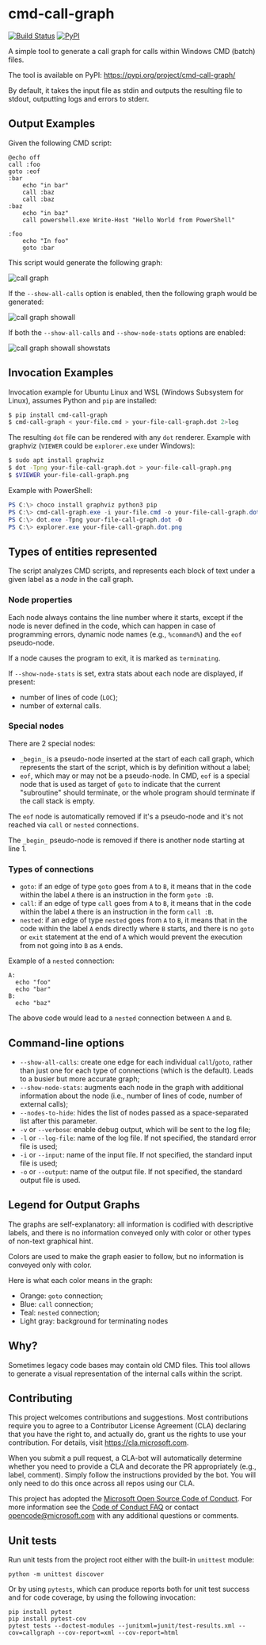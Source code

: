 # cmd-call-graph

[![Build Status](https://dev.azure.com/cmd-call-graph/cmd-call-graph/_apis/build/status/Microsoft.cmd-call-graph?branchName=master)](https://dev.azure.com/cmd-call-graph/cmd-call-graph/_build/latest?definitionId=1?branchName=master)
[![PyPI](https://img.shields.io/pypi/v/cmd-call-graph.svg)](https://pypi.org/project/cmd-call-graph/)

A simple tool to generate a call graph for calls within Windows CMD (batch) files.

The tool is available on PyPI: https://pypi.org/project/cmd-call-graph/

By default, it takes the input file as stdin and outputs the resulting file
to stdout, outputting logs and errors to stderr.

## Output Examples

Given the following CMD script:

```
@echo off
call :foo
goto :eof
:bar
    echo "in bar"
    call :baz
    call :baz
:baz
    echo "in baz"
    call powershell.exe Write-Host "Hello World from PowerShell"

:foo
    echo "In foo"
    goto :bar
```

This script would generate the following graph:

![call graph](https://github.com/Microsoft/cmd-call-graph/raw/master/examples/example1-noshowall.png)

If the `--show-all-calls` option is enabled, then the following graph would be generated:

![call graph showall](https://github.com/Microsoft/cmd-call-graph/raw/master/examples/example1.png)

If both the `--show-all-calls` and `--show-node-stats` options are enabled:

![call graph showall showstats](https://github.com/Microsoft/cmd-call-graph/raw/master/examples/example1-nodestats.png)

## Invocation Examples

Invocation example for Ubuntu Linux and WSL (Windows Subsystem for Linux), assumes
Python and `pip` are installed:

```bash
$ pip install cmd-call-graph
$ cmd-call-graph < your-file.cmd > your-file-call-graph.dot 2>log
```

The resulting `dot` file can be rendered with any `dot` renderer. Example with
graphviz (`VIEWER` could be `explorer.exe` under Windows):

```bash
$ sudo apt install graphviz
$ dot -Tpng your-file-call-graph.dot > your-file-call-graph.png
$ $VIEWER your-file-call-graph.png
```

Example with PowerShell:

```powershell
PS C:\> choco install graphviz python3 pip
PS C:\> cmd-call-graph.exe -i your-file.cmd -o your-file-call-graph.dot
PS C:\> dot.exe -Tpng your-file-call-graph.dot -O
PS C:\> explorer.exe your-file-call-graph.dot.png
```

## Types of entities represented

The script analyzes CMD scripts, and represents each block of text under a given label as a *node* in
the call graph.

### Node properties

Each node always contains the line number where it starts, except if the node is never defined in the code,
which can happen in case of programming errors, dynamic node names (e.g., `%command%`) and the `eof` pseudo-node.

If a node causes the program to exit, it is marked as `terminating`.

If `--show-node-stats` is set, extra stats about each node are displayed, if present:

* number of lines of code (`LOC`);
* number of external calls.

### Special nodes

There are 2 special nodes:

* `_begin_` is a pseudo-node inserted at the start of each call graph, which represents the start of the
  script, which is by definition without a label;
* `eof`, which may or may not be a pseudo-node. In CMD, `eof` is a special node that is used as target
  of `goto` to indicate that the current "subroutine" should terminate, or the whole program should
  terminate if the call stack is empty.

The `eof` node is automatically removed if it's a pseudo-node and it's not reached via `call` or `nested`
connections.

The `_begin_` pseudo-node is removed if there is another node starting at line 1.

### Types of connections

 * `goto`: if an edge of type `goto` goes from `A` to `B`, it means that in the code within the label `A`
   there is an instruction in the form `goto :B`.
 * `call`: if an edge of type `call` goes from `A` to `B`, it means that in the code within the label `A`
   there is an instruction in the form `call :B`.
 * `nested`: if an edge of type `nested` goes from `A` to `B`, it means that in the code within the label `A`
   ends directly where `B` starts, and there is no `goto` or `exit` statement at the end of `A` which would
   prevent the execution from not going into `B` as `A` ends.

Example of a `nested` connection:

```
A:
  echo "foo"
  echo "bar"
B:
  echo "baz"
```

The above code would lead to a `nested` connection between `A` and `B`.

## Command-line options

* `--show-all-calls`: create one edge for each individual `call`/`goto`, rather than just one for each type
  of connections (which is the default). Leads to a busier but more accurate graph;
* `--show-node-stats`: augments each node in the graph with additional information about the node (i.e., number
  of lines of code, number of external calls);
* `--nodes-to-hide`: hides the list of nodes passed as a space-separated list after this parameter.
* `-v` or `--verbose`: enable debug output, which will be sent to the log file;
* `-l` or `--log-file`: name of the log file. If not specified, the standard error file is used;
* `-i` or `--input`: name of the input file. If not specified, the standard input file is used;
* `-o` or `--output`: name of the output file. If not specified, the standard output file is used.

## Legend for Output Graphs

The graphs are self-explanatory: all information is codified with descriptive labels, and there is no
information conveyed only with color or other types of non-text graphical hint.

Colors are used to make the graph easier to follow, but no information is conveyed only with color.

Here is what each color means in the graph:

 * Orange: `goto` connection;
 * Blue: `call` connection;
 * Teal: `nested` connection;
 * Light gray: background for terminating nodes

## Why?
Sometimes legacy code bases may contain old CMD files. This tool allows to
generate a visual representation of the internal calls within the script.

## Contributing

This project welcomes contributions and suggestions.  Most contributions require you to agree to a
Contributor License Agreement (CLA) declaring that you have the right to, and actually do, grant us
the rights to use your contribution. For details, visit https://cla.microsoft.com.

When you submit a pull request, a CLA-bot will automatically determine whether you need to provide
a CLA and decorate the PR appropriately (e.g., label, comment). Simply follow the instructions
provided by the bot. You will only need to do this once across all repos using our CLA.

This project has adopted the [Microsoft Open Source Code of Conduct](https://opensource.microsoft.com/codeofconduct/).
For more information see the [Code of Conduct FAQ](https://opensource.microsoft.com/codeofconduct/faq/) or
contact [opencode@microsoft.com](mailto:opencode@microsoft.com) with any additional questions or comments.

## Unit tests
Run unit tests from the project root either with the built-in `unittest` module:

    python -m unittest discover

Or by using `pytests`, which can produce reports both for unit test success and for code coverage, by
using the following invocation:

    pip install pytest
    pip install pytest-cov
    pytest tests --doctest-modules --junitxml=junit/test-results.xml --cov=callgraph --cov-report=xml --cov-report=html
